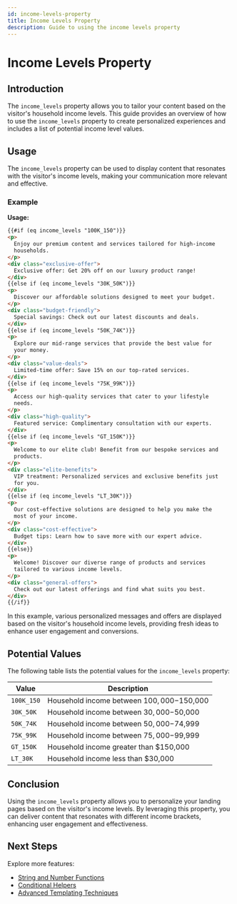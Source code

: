 ```yaml
---
id: income-levels-property
title: Income Levels Property
description: Guide to using the income levels property
---
```


# Income Levels Property

## Introduction

The `income_levels` property allows you to tailor your content based on the visitor's household income levels. This guide provides an overview of how to use the `income_levels` property to create personalized experiences and includes a list of potential income level values.

## Usage

The `income_levels` property can be used to display content that resonates with the visitor's income levels, making your communication more relevant and effective.

### Example

**Usage:**

```html
{{#if (eq income_levels "100K_150")}}
<p>
  Enjoy our premium content and services tailored for high-income
  households.
</p>
<div class="exclusive-offer">
  Exclusive offer: Get 20% off on our luxury product range!
</div>
{{else if (eq income_levels "30K_50K")}}
<p>
  Discover our affordable solutions designed to meet your budget.
</p>
<div class="budget-friendly">
  Special savings: Check out our latest discounts and deals.
</div>
{{else if (eq income_levels "50K_74K")}}
<p>
  Explore our mid-range services that provide the best value for
  your money.
</p>
<div class="value-deals">
  Limited-time offer: Save 15% on our top-rated services.
</div>
{{else if (eq income_levels "75K_99K")}}
<p>
  Access our high-quality services that cater to your lifestyle
  needs.
</p>
<div class="high-quality">
  Featured service: Complimentary consultation with our experts.
</div>
{{else if (eq income_levels "GT_150K")}}
<p>
  Welcome to our elite club! Benefit from our bespoke services and
  products.
</p>
<div class="elite-benefits">
  VIP treatment: Personalized services and exclusive benefits just
  for you.
</div>
{{else if (eq income_levels "LT_30K")}}
<p>
  Our cost-effective solutions are designed to help you make the
  most of your income.
</p>
<div class="cost-effective">
  Budget tips: Learn how to save more with our expert advice.
</div>
{{else}}
<p>
  Welcome! Discover our diverse range of products and services
  tailored to various income levels.
</p>
<div class="general-offers">
  Check out our latest offerings and find what suits you best.
</div>
{{/if}}
```

In this example, various personalized messages and offers are displayed based on the visitor's household income levels, providing fresh ideas to enhance user engagement and conversions.

## Potential Values

The following table lists the potential values for the `income_levels` property:

| Value      | Description                                |
| ---------- | ------------------------------------------ |
| `100K_150` | Household income between $100,000-$150,000 |
| `30K_50K`  | Household income between $30,000-$50,000   |
| `50K_74K`  | Household income between $50,000-$74,999   |
| `75K_99K`  | Household income between $75,000-$99,999   |
| `GT_150K`  | Household income greater than $150,000     |
| `LT_30K`   | Household income less than $30,000         |

## Conclusion

Using the `income_levels` property allows you to personalize your landing pages based on the visitor's income levels. By leveraging this property, you can deliver content that resonates with different income brackets, enhancing user engagement and effectiveness.

## Next Steps

Explore more features:

- [String and Number Functions](/docs/personalization/hero-string-number-functions)
- [Conditional Helpers](/docs/personalization/hero-conditional-helpers)
- [Advanced Templating Techniques](/docs/personalization/hero-advanced-techniques)
